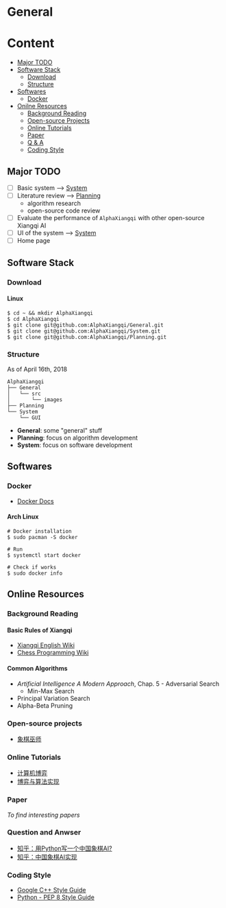 # General

# Content
- [Major TODO](#major-todo)
- [Software Stack](#software-stack)
    - [Download](#download)
    - [Structure](#structure)
- [Softwares](#softwares)
    - [Docker](#docker)
- [Onilne Resources](#online-resources)
    - [Background Reading](#background-reading)
    - [Open-source Projects](#open-source-projects)
    - [Online Tutorials](#online-tutorials)
    - [Paper](#paper)
    - [Q & A](#question-and-answer)
    - [Coding Style](#coding-style)

## Major TODO
- [ ] Basic system --> [System](https://github.com/AlphaXiangqi/System)
- [ ] Literature review --> [Planning](https://github.com/AlphaXiangqi/Planning)
    - algorithm research
    - open-source code review
- [ ] Evaluate the performance of `AlphaXiangqi` with other open-source Xiangqi AI
- [ ] UI of the system --> [System](https://github.com/AlphaXiangqi/System)
- [ ] Home page

## Software Stack

### Download

#### Linux

```
$ cd ~ && mkdir AlphaXiangqi
$ cd AlphaXiangqi
$ git clone git@github.com:AlphaXiangqi/General.git
$ git clone git@github.com:AlphaXiangqi/System.git
$ git clone git@github.com:AlphaXiangqi/Planning.git
```

### Structure
As of April 16th, 2018

```
AlphaXiangqi
├── General
│   └── src
│       └── images
├── Planning
└── System
    └── GUI
```

- __General__: some "general" stuff
- __Planning__: focus on algorithm development
- __System__: focus on software development

## Softwares 

### Docker
- [Docker Docs](https://docs.docker.com/)

#### Arch Linux
```
# Docker installation
$ sudo pacman -S docker

# Run
$ systemctl start docker

# Check if works
$ sudo docker info
```

## Online Resources

### Background Reading

#### Basic Rules of Xiangqi
- [Xiangqi English Wiki](https://en.wikipedia.org/wiki/Xiangqi)
- [Chess Programming Wiki](https://chessprogramming.wikispaces.com/Chinese+Chess)

#### Common Algorithms
- _Artificial Intelligence A Modern Approach_, Chap. 5 - Adversarial Search
    - Min-Max Search
- Principal Variation Search
- Alpha-Beta Pruning

### Open-source projects
- [象棋巫师](https://github.com/xqbase)

### Online Tutorials
- [计算机博弈](http://www.xqbase.com/computer.htm)
- [博弈与算法实现](https://blog.csdn.net/fsdev/article/category/1085675)

### Paper
_To find interesting papers_

### Question and Anwser
- [知乎：用Python写一个中国象棋AI?](https://www.zhihu.com/question/29472711/answer/45436565)
- [知乎：中国象棋AI实现](https://www.zhihu.com/question/28068014)

### Coding Style
- [Google C++ Style Guide](https://google.github.io/styleguide/cppguide.html)
- [Python - PEP 8 Style Guide](https://www.python.org/dev/peps/pep-0008/)

